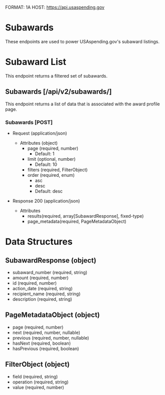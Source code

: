FORMAT: 1A
HOST: https://api.usaspending.gov

# Subawards

These endpoints are used to power USAspending.gov's subaward listings.

# Subaward List

This endpoint returns a filtered set of subawards.

## Subawards [/api/v2/subawards/]

This endpoint returns a list of data that is associated with the award profile page.

### Subawards [POST]

+ Request (application/json)
    + Attributes (object)
        + page (required, number)
            + Default: 1
        + limit (optional, number)
            + Default: 10
        + filters (required, FilterObject)
        + order (required, enum)
            + asc
            + desc 
            + Default: desc
            
+ Response 200 (application/json)
    + Attributes
        + results(required, array[SubawardResponse], fixed-type)
        + page_metadata(required, PageMetadataObject)

# Data Structures

## SubawardResponse (object)
+ subaward_number (required, string)
+ amount (required, number)
+ id (required, number)
+ action_date (required, string)
+ recipient_name (required, string)
+ description (required, string)

## PageMetadataObject (object)
+ page (required, number)
+ next (required, number, nullable)
+ previous (required, number, nullable)
+ hasNext (required, boolean)
+ hasPrevious (required, boolean)

## FilterObject (object)
+ field (required, string)
+ operation (required, string)
+ value (required, number)
